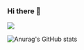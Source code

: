 ### Hi there 👋

<img src="https://img.shields.io/badge/Tistory-000000?style=for-the-badge&logo=Tistory&logoColor=E34F26">

![Anurag's GitHub stats](https://github-readme-stats.vercel.app/api?username=Minwooh&show_icons=true&theme=radical)


<!--
**Minwooh/Minwooh** is a ✨ _special_ ✨ repository because its `README.md` (this file) appears on your GitHub profile.

Here are some ideas to get you started:

- 🔭 I’m currently working on ...
- 🌱 I’m currently learning ...
- 👯 I’m looking to collaborate on ...
- 🤔 I’m looking for help with ...
- 💬 Ask me about ...
- 📫 How to reach me: ...
- 😄 Pronouns: ...
- ⚡ Fun fact: ...
-->
